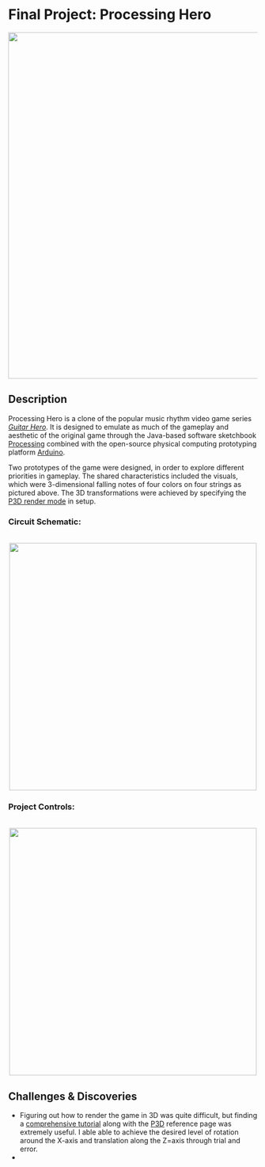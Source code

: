 # Final Project: Processing Hero

<p align="center">
  <img width="700" src="https://github.com/mike-leo-k/intro-to-im/blob/master/FinalProject/pictures/screencap.png">
</p>

## Description
Processing Hero is a clone of the popular music rhythm video game series [*Guitar Hero*](https://en.wikipedia.org/wiki/Guitar_Hero). It is designed to emulate as much of the gameplay and aesthetic of the original game through the Java-based software sketchbook [Processing](https://processing.org) combined with the open-source physical computing prototyping platform [Arduino](https://arduino.cc).

Two prototypes of the game were designed, in order to explore different priorities in gameplay. The shared characteristics included the visuals, which were 3-dimensional falling notes of four colors on four strings as pictured above. The 3D transformations were achieved by specifying the [P3D render mode](https://processing.org/tutorials/p3d/) in setup.

### Circuit Schematic:

<p align="center">
  <br>
  <img width="500" src="https://github.com/mike-leo-k/intro-to-im/blob/master/FinalProject/pictures/circuit_schem.png">
</p>

### Project Controls:

<p align="center">
  <br>
  <img width="500" src="https://github.com/mike-leo-k/intro-to-im/blob/master/FinalProject/pictures/controls.jpg">
</p>

## Challenges & Discoveries
* Figuring out how to render the game in 3D was quite difficult, but finding a [comprehensive tutorial](https://medium.com/@behreajj/3d-transformations-in-processing-de11acdd1fbc) along with the [P3D](https://processing.org/tutorials/p3d/) reference page was extremely useful. I able able to achieve the desired level of rotation around the X-axis and translation along the Z=axis through trial and error.
* 

